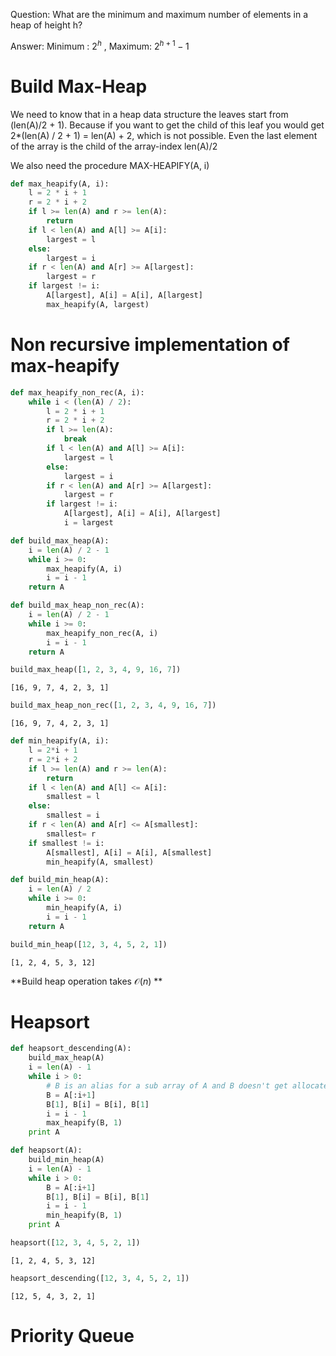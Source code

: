 
Question: What are the minimum and maximum number of elements in a heap of height h?

Answer: Minimum : $2^h$ , Maximum: $2^{h+1} - 1$

# Build Max-Heap

We need to know that in a heap data structure the leaves start from (len(A)/2 + 1). Because if you want to get the child of this leaf you would get 2*(len(A) / 2 + 1) = len(A) + 2, which is not possible. Even the last element of the array is the child of the array-index len(A)/2

We also need the procedure MAX-HEAPIFY(A, i)


```python
def max_heapify(A, i):
    l = 2 * i + 1
    r = 2 * i + 2
    if l >= len(A) and r >= len(A):
        return
    if l < len(A) and A[l] >= A[i]:
        largest = l
    else:
        largest = i
    if r < len(A) and A[r] >= A[largest]:
        largest = r
    if largest != i:
        A[largest], A[i] = A[i], A[largest]
        max_heapify(A, largest)
```

# Non recursive implementation of max-heapify


```python
def max_heapify_non_rec(A, i):
    while i < (len(A) / 2):
        l = 2 * i + 1
        r = 2 * i + 2
        if l >= len(A):
            break
        if l < len(A) and A[l] >= A[i]:
            largest = l
        else:
            largest = i
        if r < len(A) and A[r] >= A[largest]:
            largest = r
        if largest != i:
            A[largest], A[i] = A[i], A[largest]
            i = largest
```


```python
def build_max_heap(A):
    i = len(A) / 2 - 1
    while i >= 0:
        max_heapify(A, i)
        i = i - 1
    return A
```


```python
def build_max_heap_non_rec(A):
    i = len(A) / 2 - 1
    while i >= 0:
        max_heapify_non_rec(A, i)
        i = i - 1
    return A
```


```python
build_max_heap([1, 2, 3, 4, 9, 16, 7])
```




    [16, 9, 7, 4, 2, 3, 1]




```python
build_max_heap_non_rec([1, 2, 3, 4, 9, 16, 7])
```




    [16, 9, 7, 4, 2, 3, 1]




```python
def min_heapify(A, i):
    l = 2*i + 1
    r = 2*i + 2
    if l >= len(A) and r >= len(A):
        return
    if l < len(A) and A[l] <= A[i]:
        smallest = l
    else:
        smallest = i
    if r < len(A) and A[r] <= A[smallest]:
        smallest= r
    if smallest != i:
        A[smallest], A[i] = A[i], A[smallest]
        min_heapify(A, smallest)
```


```python
def build_min_heap(A):
    i = len(A) / 2
    while i >= 0:
        min_heapify(A, i)
        i = i - 1
    return A
```


```python
build_min_heap([12, 3, 4, 5, 2, 1])
```




    [1, 2, 4, 5, 3, 12]



**Build heap operation takes $\mathcal{O}(n)$ **

# Heapsort


```python
def heapsort_descending(A):
    build_max_heap(A)
    i = len(A) - 1
    while i > 0:
        # B is an alias for a sub array of A and B doesn't get allocated a new set of memory
        B = A[:i+1]
        B[1], B[i] = B[i], B[1]
        i = i - 1
        max_heapify(B, 1)
    print A
```


```python
def heapsort(A):
    build_min_heap(A)
    i = len(A) - 1
    while i > 0:
        B = A[:i+1]
        B[1], B[i] = B[i], B[1]
        i = i - 1
        min_heapify(B, 1)
    print A
```


```python
heapsort([12, 3, 4, 5, 2, 1])
```

    [1, 2, 4, 5, 3, 12]



```python
heapsort_descending([12, 3, 4, 5, 2, 1])
```

    [12, 5, 4, 3, 2, 1]


# Priority Queue


```python

```
